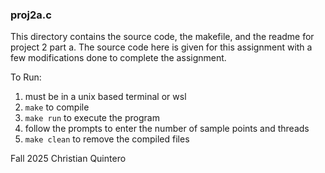 ### proj2a.c

This directory contains the source code, the makefile, and the readme for 
project 2 part a. The source code here is given for this assignment with 
a few modifications done to complete the assignment.

To Run:
  1. must be in a unix based terminal or wsl
  2. `make` to compile
  3. `make run` to execute the program
  4. follow the prompts to enter the number of sample points and threads
  5. `make clean` to remove the compiled files


Fall 2025 Christian Quintero

